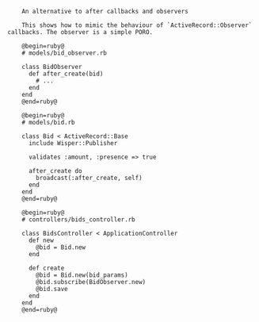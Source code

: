         An alternative to after callbacks and observers

        This shows how to mimic the behaviour of `ActiveRecord::Observer` callbacks. The observer is a simple PORO.

        @begin=ruby@
        # models/bid_observer.rb

        class BidObserver
          def after_create(bid)
            # ...
          end
        end
        @end=ruby@

        @begin=ruby@
        # models/bid.rb

        class Bid < ActiveRecord::Base
          include Wisper::Publisher

          validates :amount, :presence => true

          after_create do
            broadcast(:after_create, self)
          end
        end
        @end=ruby@

        @begin=ruby@
        # controllers/bids_controller.rb

        class BidsController < ApplicationController
          def new
            @bid = Bid.new
          end

          def create
            @bid = Bid.new(bid_params)
            @bid.subscribe(BidObserver.new)
            @bid.save
          end
        end
        @end=ruby@
